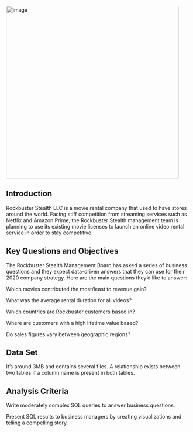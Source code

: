 <img width="472" alt="image" src="https://github.com/pierremoranyc/rockbuster_sql/assets/148791716/06dce5ce-2c9b-4aa5-9f78-9d636adb05ff">

## Introduction

Rockbuster Stealth LLC is a movie rental company that used to have stores around the world. Facing stiff competition from streaming services such as Netflix and Amazon Prime, the Rockbuster Stealth management team is planning to use its existing movie licenses to launch an online video rental service in order to stay competitive.

## Key Questions and Objectives

The Rockbuster Stealth Management Board has asked a series of business questions and they expect data-driven answers that they can use for their 2020 company strategy. Here are the main questions they’d like to answer:

Which movies contributed the most/least to revenue gain?

What was the average rental duration for all videos?

Which countries are Rockbuster customers based in?

Where are customers with a high lifetime value based?

Do sales figures vary between geographic regions?

## Data Set

It’s around 3MB and contains several files.
A relationship exists between two tables if a column name is present in both tables.

## Analysis Criteria

Write moderately complex SQL queries to answer business questions.

Present  SQL results to business managers by creating visualizations and telling
a compelling story.
